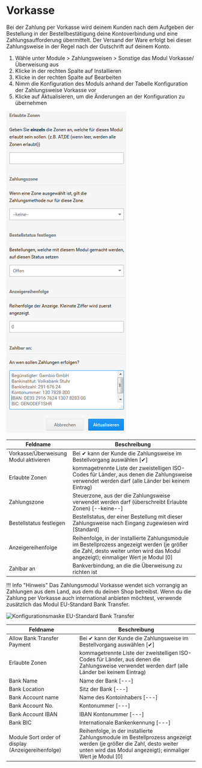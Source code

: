 # Vorkasse 

Bei der Zahlung per Vorkasse wird deinem Kunden nach dem Aufgeben der Bestellung in der Bestellbestätigung deine Kontoverbindung und eine Zahlungsaufforderung übermittelt. Der Versand der Ware erfolgt bei dieser Zahlungsweise in der Regel nach der Gutschrift auf deinem Konto.

1.  Wähle unter Module \> Zahlungsweisen \> Sonstige das Modul Vorkasse/Überweisung aus
2.  Klicke in der rechten Spalte auf Installieren
3.  Klicke in der rechten Spalte auf Bearbeiten
4.  Nimm die Konfiguration des Moduls anhand der Tabelle Konfiguration der Zahlungsweise Vorkasse vor
5.  Klicke auf Aktualisieren, um die Änderungen an der Konfiguration zu übernehmen

![](Bilder/Abb064_KonfigurationsmaskeVorkasse.png "Konfigurationsmaske Vorkasse")

|Feldname|Beschreibung|
|--------|------------|
|Vorkasse/Überweisung Modul aktivieren|Bei ✔ kann der Kunde die Zahlungsweise im Bestellvorgang auswählen \[✔\]|
|Erlaubte Zonen|kommagetrennte Liste der zweistelligen ISO-Codes für Länder, aus denen die Zahlungsweise verwendet werden darf \(alle Länder bei keinem Eintrag\)|
|Zahlungszone|Steuerzone, aus der die Zahlungsweise verwendet werden darf \(überschreibt Erlaubte Zonen\) \[--keine--\]|
|Bestellstatus festlegen|Bestellstatus, der einer Bestellung mit dieser Zahlungsweise nach Eingang zugewiesen wird \[Standard\]|
|Anzeigereihenfolge|Reihenfolge, in der installierte Zahlungsmodule im Bestellprozess angezeigt werden \(je größer die Zahl, desto weiter unten wird das Modul angezeigt\); einmaliger Wert je Modul \[0\]|
|Zahlbar an|Bankverbindung, an die die Überweisung zu richten ist|

!!! Info "Hinweis"
	 Das Zahlungsmodul Vorkasse wendet sich vorrangig an Zahlungen aus dem Land, aus dem du deinen Shop betreibst. Wenn du die Zahlung per Vorkasse auch international anbieten möchtest, verwende zusätzlich das Modul EU-Standard Bank Transfer.

![](Bilder/Abb065_KonfigurationsmaskeEUStandardBankTrasnfer.png "Konfigurationsmaske EU-Standard Bank
      Transfer")

|Feldname|Beschreibung|
|--------|------------|
|Allow Bank Transfer Payment|Bei ✔ kann der Kunde die Zahlungsweise im Bestellvorgang auswählen \[✔\]|
|Erlaubte Zonen|kommagetrennte Liste der zweistelligen ISO-Codes für Länder, aus denen die Zahlungsweise verwendet werden darf \(alle Länder bei keinem Eintrag\)|
|Bank Name|Name der Bank \[---\]|
|Bank Location|Sitz der Bank \[---\]|
|Bank Account name|Name des Kontoinhabers \[---\]|
|Bank Account No.|Kontonummer \[---\]|
|Bank Account IBAN|IBAN Kontonummer \[---\]|
|Bank BIC|Internationale Bankenkennung \[---\]|
|Module Sort order of display \(Anzeigereihenfolge\)|Reihenfolge, in der installierte Zahlungsmodule im Bestellprozess angezeigt werden \(je größer die Zahl, desto weiter unten wird das Modul angezeigt\); einmaliger Wert je Modul \[0\]|



